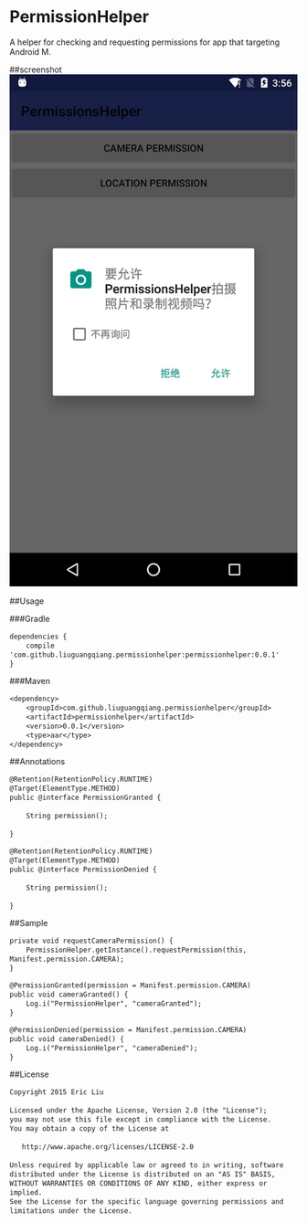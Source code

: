 # PermissionHelper
A helper for checking and requesting permissions for app that targeting Android M.

##screenshot
![image](arts/screenshot.jpg)

##Usage

###Gradle
```
dependencies {
   	compile 'com.github.liuguangqiang.permissionhelper:permissionhelper:0.0.1'
}
```

###Maven
```
<dependency>
  	<groupId>com.github.liuguangqiang.permissionhelper</groupId>
  	<artifactId>permissionhelper</artifactId>
  	<version>0.0.1</version>
  	<type>aar</type>
</dependency>
```

##Annotations

```
@Retention(RetentionPolicy.RUNTIME)
@Target(ElementType.METHOD)
public @interface PermissionGranted {

    String permission();

}
```

```
@Retention(RetentionPolicy.RUNTIME)
@Target(ElementType.METHOD)
public @interface PermissionDenied {

    String permission();

}
```

##Sample

```
private void requestCameraPermission() {
    PermissionHelper.getInstance().requestPermission(this, Manifest.permission.CAMERA);
}
```

```
@PermissionGranted(permission = Manifest.permission.CAMERA)
public void cameraGranted() {
    Log.i("PermissionHelper", "cameraGranted");
}
```

```
@PermissionDenied(permission = Manifest.permission.CAMERA)
public void cameraDenied() {
    Log.i("PermissionHelper", "cameraDenied");
}
```

##License

    Copyright 2015 Eric Liu

    Licensed under the Apache License, Version 2.0 (the "License");
    you may not use this file except in compliance with the License.
    You may obtain a copy of the License at

       http://www.apache.org/licenses/LICENSE-2.0

    Unless required by applicable law or agreed to in writing, software
    distributed under the License is distributed on an "AS IS" BASIS,
    WITHOUT WARRANTIES OR CONDITIONS OF ANY KIND, either express or implied.
    See the License for the specific language governing permissions and
    limitations under the License.
